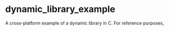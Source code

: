 # dynamic_library_example
A cross-platform example of a dynamic library in C. For reference purposes,
